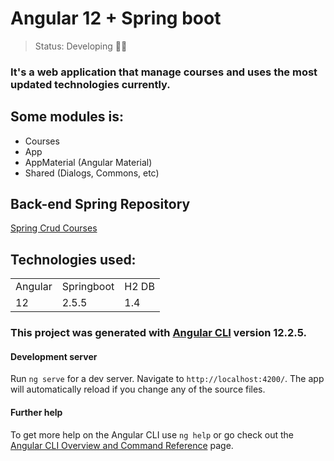 # Angular 12 + Spring boot

>Status: Developing 👨‍💻

### It's a web application that manage courses and uses the most updated technologies currently.

## Some modules is:
+ Courses
+ App
+ AppMaterial (Angular Material)
+ Shared (Dialogs, Commons, etc)

## Back-end Spring Repository
[Spring Crud Courses](https://github.com/danilojsouza/spring-crud-courses)

## Technologies used:
<table>
  <tr>
    <td>Angular</td>
    <td>Springboot</td>
    <td>H2 DB</td>
  </tr>
  <tr>
    <td>12</td>
    <td>2.5.5</td>
    <td>1.4</td>
  </tr>
</table>

### This project was generated with [Angular CLI](https://github.com/angular/angular-cli) version 12.2.5.

#### Development server

Run `ng serve` for a dev server. Navigate to `http://localhost:4200/`. The app will automatically reload if you change any of the source files.

#### Further help

To get more help on the Angular CLI use `ng help` or go check out the [Angular CLI Overview and Command Reference](https://angular.io/cli) page.
